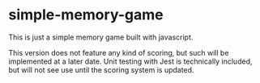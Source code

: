 # simple-memory-game
This is just a simple memory game built with javascript.

This version does not feature any kind of scoring, but such will be implemented at a later date.
Unit testing with Jest is technically included, but will not see use until the scoring system is updated.
